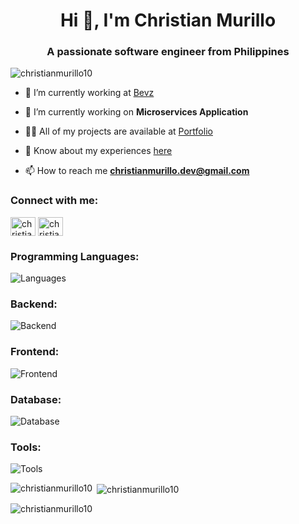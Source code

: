 <h1 align="center">Hi 👋, I'm Christian Murillo</h1>
<h3 align="center">A passionate software engineer from Philippines</h3>

<p align="left"> <img src="https://komarev.com/ghpvc/?username=christianmurillo10&label=Profile%20views&color=0e75b6&style=flat" alt="christianmurillo10" /> </p>

- 🤝 I’m currently working at [Bevz](https://www.bevz.com/)

- 🔭 I’m currently working on **Microservices Application**

- 👨‍💻 All of my projects are available at [Portfolio](https://christianmurillo10.github.io/portfolio)

- 📄 Know about my experiences [here](https://christianmurillo10.github.io/about)

- 📫 How to reach me **christianmurillo.dev@gmail.com**

<h3 align="left">Connect with me:</h3>
<p align="left">
<a href="https://linkedin.com/in/christianoroceomurillo" target="_blank"><img align="center" src="https://raw.githubusercontent.com/rahuldkjain/github-profile-readme-generator/master/src/images/icons/Social/linked-in-alt.svg" alt="christianoroceomurillo" height="30" width="40" /></a>
<a href="https://fb.com/christianoroceomurillo" target="_blank"><img align="center" src="https://raw.githubusercontent.com/rahuldkjain/github-profile-readme-generator/master/src/images/icons/Social/facebook.svg" alt="christianoroceomurillo" height="30" width="40" /></a>
</p>

<h3 align="left">Programming Languages:</h3>
<p align="left">
<img src="https://skillicons.dev/icons?i=js,ts,nodejs,php" alt="Languages">
</p>

<h3 align="left">Backend:</h3>
<p align="left">
<img src="https://skillicons.dev/icons?i=express,php,prisma,sequelize,kafka" alt="Backend">
</p>

<h3 align="left">Frontend:</h3>
<p align="left">
<img src="https://skillicons.dev/icons?i=next,nuxt,react,vue,bootstrap,materialui,vuetify,html,css,scss,tailwind" alt="Frontend">
</p>

<h3 align="left">Database:</h3>
<p align="left">
<img src="https://skillicons.dev/icons?i=mysql,postgres,dynamodb" alt="Database">
</p>

<h3 align="left">Tools:</h3>
<p align="left">
<img src="https://skillicons.dev/icons?i=docker,kubernetes,git,github,gitlab,bitbucket,linux,babel,jest,postman,npm,yarn,jquery,bash,vscode,aws,figma,d3" alt="Tools">
</p>

<p><img align="left" src="https://github-readme-stats.vercel.app/api/top-langs?username=christianmurillo10&show_icons=true&locale=en&layout=compact" alt="christianmurillo10" /></p>

<p>&nbsp;<img align="center" src="https://github-readme-stats.vercel.app/api?username=christianmurillo10&show_icons=true&locale=en" alt="christianmurillo10" /></p>

<p><img align="center" src="https://github-readme-streak-stats.herokuapp.com/?user=christianmurillo10&" alt="christianmurillo10" /></p>
